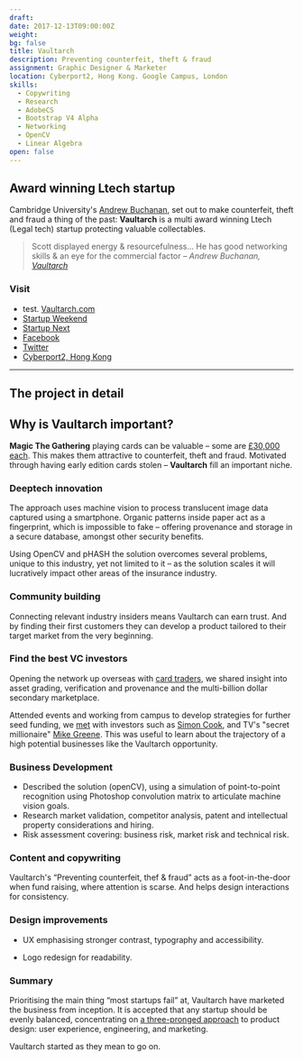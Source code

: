 ```yaml
---
draft: 
date: 2017-12-13T09:00:00Z
weight:
bg: false
title: Vaultarch
description: Preventing counterfeit, theft & fraud
assignment: Graphic Designer & Marketer
location: Cyberport2, Hong Kong. Google Campus, London
skills:
  - Copywriting
  - Research
  - AdobeCS
  - Bootstrap V4 Alpha
  - Networking
  - OpenCV
  - Linear Algebra
open: false
---
```



<!-- 2016--2017 -->

## Award winning Ltech startup

Cambridge University's [Andrew Buchanan](https://vaultarch.com), set out to make counterfeit, theft and fraud a thing of the past: **Vaultarch** is a multi award winning Ltech (Legal tech) startup protecting valuable collectables.

> Scott displayed energy & resourcefulness… He has good networking skills & an eye for the <!--most important--> commercial factor <cite>– Andrew Buchanan, [Vaultarch](https://vaultarch.com) </cite>

<!--

### Legacy of the project

Validating the project's scalability it is clear there is a need for a robust technical solution to protect valuable collectables. The idea has lead to positive feedback from risk averse investors, such as insurance companies and **Vaultarch** has the potential of an innovative investment.
-->
<!-- an inevitable legacy means they are at the beginning of nurturing -->

<!--### Preview

<a ondragstart="return false" style="visibility: visible;" class="btn portfolioVisibility" data-selector=".cell31" onclick="static();document.getElementById('togglebox').checked = true;">Slogan</a>
-->

### Visit

- test. [Vaultarch.com](https://vaultarch.com)
- [Startup Weekend](https://www.facebook.com/StartupWeekendHK/photos/a.934215303322582.1073741830.187953947948725/934223966655049/?type=3&theater)
- [Startup Next](http://startupweekend.org/events?utf8=%E2%9C%93&date_range=past&q=hong+kong&button=)
- [Facebook](https://www.facebook.com/vaultarch/)
- [Twitter](https://twitter.com/vaultarch/)
- [Cyberport2, Hong Kong](https://wego.here.com/directions/mix//Vaultarch,-Cyberport-2,-Hong-Kong:e-eyJuYW1lIjoiVmF1bHRhcmNoIiwiYWRkcmVzcyI6IkN5YmVycG9ydCAyLCBIb25nIEtvbmciLCJsYXRpdHVkZSI6MjIuMjYyMDcxOTc0Nzc2LCJsb25naXR1ZGUiOjExNC4xMzA2NTQzMzUwMiwicHJvdmlkZXJOYW1lIjoiZmFjZWJvb2siLCJwcm92aWRlcklkIjoxNTA5NzMxNTg5MzMwNDE5fQ==?map=22.26207,114.13065,15,normal&fb_locale=en_GB)

----------------------------------------------------

## The project in detail

## Why is Vaultarch important?

**Magic The Gathering** playing cards can be valuable – some are [£30,000 each](http://www.ebay.com/itm/Black-Lotus-Beta-Edition-1993-Magic-The-Gathering-SGC-Graded-92-/322376065501). This makes them attractive to counterfeit, theft and fraud. Motivated through having early edition cards stolen – **Vaultarch** fill an important niche.

### Deeptech innovation

The approach uses machine vision to process translucent image data captured using a smartphone. Organic patterns inside paper act as a fingerprint, which is impossible to fake – offering provenance and storage in a secure database, amongst other security benefits.

Using OpenCV and pHASH the solution overcomes several problems, unique to this industry, yet not limited to it – as the solution scales it will lucratively impact other areas of the insurance industry.

### Community building

Connecting relevant industry insiders means Vaultarch can earn trust. And by finding their first customers they can develop a product tailored to their target market from the very beginning.

### Find the best VC investors

Opening the network up overseas with [card traders](https://www.facebook.com/maseraticoupe007/), we shared insight into asset grading, verification and provenance and the multi-billion dollar secondary marketplace.

Attended events and working from campus to develop strategies for further seed funding, we [met](https://www.meetup.com/TechCityCoffee/photos/27448921/#456364421) with investors such as [Simon Cook](http://draperesprit.com/partner/simon-cook/), and TV's "secret millionaire" [Mike Greene](https://www.amazon.co.uk/Failure-Breeds-Success-Step-step/dp/0957547617/). This was useful to learn about the trajectory of a high potential businesses like the Vaultarch opportunity.

### Business Development

*   Described the solution (openCV), using a simulation of point-to-point recognition using Photoshop convolution matrix to articulate machine vision goals.
*   Research market validation, competitor analysis, patent and intellectual property considerations and hiring.
*   Risk assessment covering: business risk, market risk and technical risk.

### Content and copywriting

Vaultarch's “Preventing counterfeit, thef & fraud” acts as a foot-in-the-door when fund raising, where attention is scarse. And helps design interactions for consistency.

<!--
###  Documentation & Research
### UX improvements
-->

### Design improvements

*   UX emphasising stronger contrast, typography <!--, tighter information architecture -->and accessibility.
<!--*   Condensed mission statement into something memorable.--><!-- online content: http://inspiredlabs.co.uk/vaultarch.com/banner-fonts/ -->
<!--*   Platform specific design details.-->
*   Logo redesign for readability<!-- and perception-->.


### Summary

Prioritising the main thing “most startups fail” at, Vaultarch have marketed the business from inception. It is accepted that any startup should be evenly balanced, concentrating on [a three-pronged approach](http://www.inc.com/geoffrey-james/why-most-start-ups-fail.html) to product design: user experience, engineering, and marketing.

Vaultarch started as they mean to go on.
